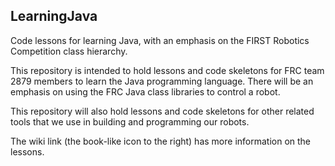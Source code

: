 ## LearningJava
Code lessons for learning Java, with an emphasis on the FIRST Robotics Competition class hierarchy.

This repository is intended to hold lessons and code skeletons for FRC team 2879 members to learn the Java 
programming language.  There will be an emphasis on using the FRC Java class libraries to control a robot.

This repository will also hold lessons and code skeletons for other related tools that we use in building and
programming our robots.

The wiki link (the book-like icon to the right) has more information on the lessons.
